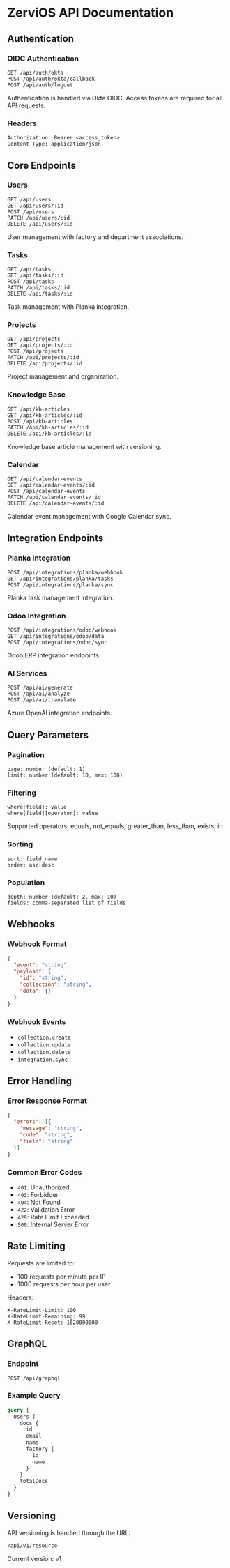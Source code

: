 # ZerviOS API Documentation

## Authentication

### OIDC Authentication

```http
GET /api/auth/okta
POST /api/auth/okta/callback
POST /api/auth/logout
```

Authentication is handled via Okta OIDC. Access tokens are required for all API requests.

### Headers

```http
Authorization: Bearer <access_token>
Content-Type: application/json
```

## Core Endpoints

### Users

```http
GET /api/users
GET /api/users/:id
POST /api/users
PATCH /api/users/:id
DELETE /api/users/:id
```

User management with factory and department associations.

### Tasks

```http
GET /api/tasks
GET /api/tasks/:id
POST /api/tasks
PATCH /api/tasks/:id
DELETE /api/tasks/:id
```

Task management with Planka integration.

### Projects

```http
GET /api/projects
GET /api/projects/:id
POST /api/projects
PATCH /api/projects/:id
DELETE /api/projects/:id
```

Project management and organization.

### Knowledge Base

```http
GET /api/kb-articles
GET /api/kb-articles/:id
POST /api/kb-articles
PATCH /api/kb-articles/:id
DELETE /api/kb-articles/:id
```

Knowledge base article management with versioning.

### Calendar

```http
GET /api/calendar-events
GET /api/calendar-events/:id
POST /api/calendar-events
PATCH /api/calendar-events/:id
DELETE /api/calendar-events/:id
```

Calendar event management with Google Calendar sync.

## Integration Endpoints

### Planka Integration

```http
POST /api/integrations/planka/webhook
GET /api/integrations/planka/tasks
POST /api/integrations/planka/sync
```

Planka task management integration.

### Odoo Integration

```http
POST /api/integrations/odoo/webhook
GET /api/integrations/odoo/data
POST /api/integrations/odoo/sync
```

Odoo ERP integration endpoints.

### AI Services

```http
POST /api/ai/generate
POST /api/ai/analyze
POST /api/ai/translate
```

Azure OpenAI integration endpoints.

## Query Parameters

### Pagination

```
page: number (default: 1)
limit: number (default: 10, max: 100)
```

### Filtering

```
where[field]: value
where[field][operator]: value
```

Supported operators: equals, not_equals, greater_than, less_than, exists, in

### Sorting

```
sort: field_name
order: asc|desc
```

### Population

```
depth: number (default: 2, max: 10)
fields: comma-separated list of fields
```

## Webhooks

### Webhook Format

```json
{
  "event": "string",
  "payload": {
    "id": "string",
    "collection": "string",
    "data": {}
  }
}
```

### Webhook Events

- `collection.create`
- `collection.update`
- `collection.delete`
- `integration.sync`

## Error Handling

### Error Response Format

```json
{
  "errors": [{
    "message": "string",
    "code": "string",
    "field": "string"
  }]
}
```

### Common Error Codes

- `401`: Unauthorized
- `403`: Forbidden
- `404`: Not Found
- `422`: Validation Error
- `429`: Rate Limit Exceeded
- `500`: Internal Server Error

## Rate Limiting

Requests are limited to:
- 100 requests per minute per IP
- 1000 requests per hour per user

Headers:
```http
X-RateLimit-Limit: 100
X-RateLimit-Remaining: 99
X-RateLimit-Reset: 1620000000
```

## GraphQL

### Endpoint

```http
POST /api/graphql
```

### Example Query

```graphql
query {
  Users {
    docs {
      id
      email
      name
      factory {
        id
        name
      }
    }
    totalDocs
  }
}
```

## Versioning

API versioning is handled through the URL:

```http
/api/v1/resource
```

Current version: v1